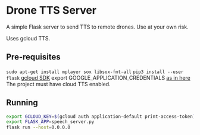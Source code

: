 # Drone TTS Server

A simple Flask server to send TTS to remote drones. Use at your own risk.

Uses gcloud TTS.

## Pre-requisites

```sudo apt-get install mplayer sox libsox-fmt-all```
```pip3 install --user flask```
[gcloud SDK](https://cloud.google.com/sdk/downloads)
export GOOGLE_APPLICATION_CREDENTIALS [as in here](https://cloud.google.com/docs/authentication/getting-started)
The project must have cloud TTS enabled.

## Running
```bash
export GCLOUD_KEY=$(gcloud auth application-default print-access-token)
export FLASK_APP=speech_server.py
flask run --host=0.0.0.0
```
